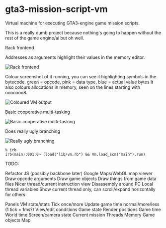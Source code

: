 gta3-mission-script-vm
======================

Virtual machine for executing GTA3-engine game mission scripts.

This is a really dumb project because nothing's going to happen without the rest of the game engine/ai but oh well.

Rack frontend

Addresses as arguments highlight their values in the memory editor.

![Rack frontend](http://i.imgur.com/nDb7p.png)


Colour screenshot of it running, you can see it highlighting symbols in the bytecode.
green = opcode, pink = data type, blue = actual value bytes
It also colours allocations in memory, seen on the lines starting with ooooooo8.

![Coloured VM output](http://i.imgur.com/vcM7B.png)

Basic cooperative multi-tasking

![Basic cooperative multi-tasking](http://i.imgur.com/dD9lj.png)

Does really ugly branching

![Really ugly branching](http://i.imgur.com/dbzjS.png)


```
% irb
irb(main):001:0> (load("lib/vm.rb") && Vm.load_scm("main").run)

```

TODO:

Refactor JS (possibly backbone later)
Google Maps/WebGL map viewer
  Draw opcode arguments
  Draw game objects
  Draw things from game data files
Nicer thread/current instruction view
  Disassembly around PC
  Local thread variables
  Show current thread only, can scroll/expand horizontally for others

Panels
  VM state/stats
    Tick once/more
    Update game time normal/more/less (1 tick = 1ms?)
    View/edit conditions
  Game state
    Render positions
    Game time
    World time
    Screen/camera state
    Current mission
  Threads
  Memory
  Game objects
  Map
